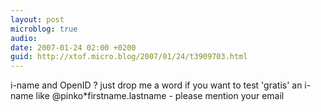 ```yaml
---
layout: post
microblog: true
audio: 
date: 2007-01-24 02:00 +0200
guid: http://xtof.micro.blog/2007/01/24/t3909703.html
---
```

i-name and OpenID ? just drop me a word if you want to test 'gratis' an i-name like @pinko*firstname.lastname - please mention your email
